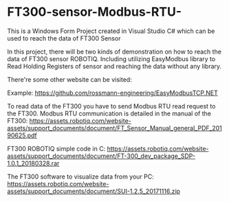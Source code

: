 # FT300-sensor-Modbus-RTU-
This is a Windows Form Project created in Visual Studio C# which can be used to reach the data of FT300 Sensor

In this project, there will be two kinds of demonstration on how to reach the data of FT300 sensor ROBOTIQ. 
Including utilizing EasyModbus library to Read Holding Registers of sensor and reaching the data without any library.

There're some other website can be visited:

Example:
https://github.com/rossmann-engineering/EasyModbusTCP.NET

To read data of the FT300 you have to send Modbus RTU read request to the FT300. Modbus RTU communication is detailed in the manual of the FT300:
https://assets.robotiq.com/website-assets/support_documents/document/FT_Sensor_Manual_general_PDF_20190625.pdf

FT300 ROBOTIQ simple code in C:
https://assets.robotiq.com/website-assets/support_documents/document/FT-300_dev_package_SDP-1.0.1_20180328.rar

The FT300 software to visualize data from your PC:
https://assets.robotiq.com/website-assets/support_documents/document/SUI-1.2.5_20171116.zip
